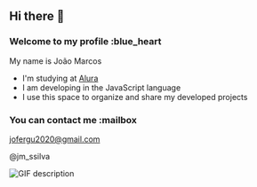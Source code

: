 ## Hi there 👋
### Welcome to my profile :blue_heart

My name is João Marcos

- I'm studying at [Alura](https://www.alura.com.br)
- I am developing in the JavaScript language
- I use this space to organize and share my developed projects

### You can contact me :mailbox

jofergu2020@gmail.com

@jm_ssilva

![GIF description]([([https://media.tenor.com/uUy7LkxW1R4AAAAM/neymar-neymar-jr.gif](https://media1.tenor.com/m/yLocP6KEYFkAAAAC/neymar.gif))])
